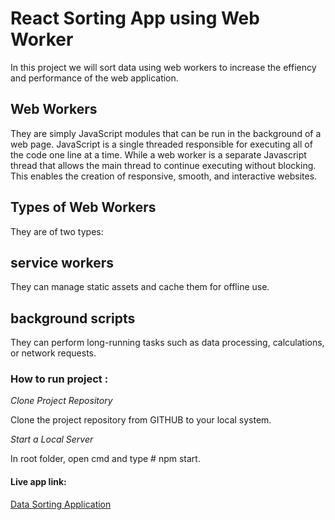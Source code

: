 # React Sorting App using Web Worker

In this project we will sort data using web workers to increase the effiency and performance of the web application.

## Web Workers
They are simply JavaScript modules that can be run in the background of a web page. JavaScript is a single threaded responsible for executing all of the code one line at a time. While a web worker is a separate Javascript thread that allows the main thread to continue executing without blocking. This enables the creation of responsive, smooth, and interactive websites.

## Types of Web Workers
They are of two types:

## service workers
They can manage static assets and cache them for offline use.

## background scripts
They can perform long-running tasks such as data processing, calculations, or network requests.

### How to run project :

*Clone Project Repository*

Clone the project repository from GITHUB to your local system.

*Start a Local Server*

In root folder, open cmd and type # npm start.

#### Live app link:
[Data Sorting Application](https://sortingapplication.netlify.app/)
